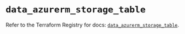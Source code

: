 # `data_azurerm_storage_table`

Refer to the Terraform Registry for docs: [`data_azurerm_storage_table`](https://registry.terraform.io/providers/hashicorp/azurerm/4.20.0/docs/data-sources/storage_table).

